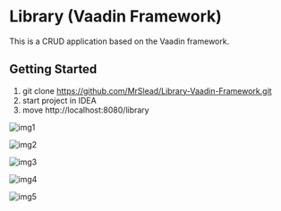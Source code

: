 # Library (Vaadin Framework)
This is a CRUD application based on the Vaadin framework.


## Getting Started
1. git clone https://github.com/MrSlead/Library-Vaadin-Framework.git <br>
2. start project in IDEA
3. move http://localhost:8080/library

![img1](https://s121sas.storage.yandex.net/rdisk/2666c3f220bf503484d14a62cc179a1d5eb8107dc93742e3550772d77e4ccb7e/5fa322e6/G9XWFoJ_-EsYuGwV_MGwTfpdeKvrpkQuVoMpOGoxSy5dXtS_OTdQYoceNWXkr92ZyS0SL5rWSg-sQyQPpKXYJw==?uid=889125989&filename=1.png&disposition=inline&hash=&limit=0&content_type=image%2Fpng&owner_uid=889125989&fsize=33860&hid=7f1a8ebe43c7ce2870c4a6acfc97d000&media_type=image&tknv=v2&etag=65c5899ba7e0fdd9c8152482f4849453&rtoken=3MYxuCJxj2GX&force_default=yes&ycrid=na-71d32020638c183cd2e1e8564bd9a5af-downloader23e&ts=5b34f03420580&s=931ec372f5613f0eb94c38475146c601d05cb863e75d32b2304ef24462e494b3&pb=U2FsdGVkX180793xPWJG7Ev-ZLou9mpDTXKA4MhKF_pIoYiUrHkLIff_n5axGIVSDWFfpTH86oGZ5TFuZI1Y-NOPB6bMKQVQTYHRST60bIc)

![img2](https://s159vla.storage.yandex.net/rdisk/bed9b4f805e3b222f33be87818d850253969967afb6c90a98131e880de0867f7/5fa32308/G9XWFoJ_-EsYuGwV_MGwTZ0vXOHlDs-I5lyH_lUSiQd2A62nZb2X0VDhesGc_1T_MK162wz32p0hxStOh9L4wg==?uid=889125989&filename=3.png&disposition=inline&hash=&limit=0&content_type=image%2Fpng&owner_uid=889125989&fsize=78190&hid=26004f7e49229b0becafc49b9c47d7b7&media_type=image&tknv=v2&etag=22d8cfc105a06902d24da1c394ae9196&rtoken=uQIava0CaGZK&force_default=yes&ycrid=na-500cde0e40e675763a137c961deac175-downloader23e&ts=5b34f0548d200&s=d6a93e3c818c358bacbfe3e615a61f56f669d17356a45f74b920152ea2230c74&pb=U2FsdGVkX1-7lo9zs4oRWYvy5idz83tZ0F9rgKEhl4iHRHd32YfyTTJThhF0Bms07EBDHKErgMW3W-oGbHBKfdJeBAvptUqfb-reCzdYzg8)

![img3](https://s601sas.storage.yandex.net/rdisk/9ab98c80ff398548b5980195669f6d7cd68631928dfcdddc21d8167768674990/5fa32319/G9XWFoJ_-EsYuGwV_MGwTeC0oR1UBIdPai64kAWdGFiPSXA0SXcgdaXkMZF0TKZvs4_0Lc2E2kDzt7LrxdeAUA==?uid=889125989&filename=4.png&disposition=inline&hash=&limit=0&content_type=image%2Fpng&owner_uid=889125989&fsize=28862&hid=4e442ce7448ffc24c463ca9b881555a9&media_type=image&tknv=v2&etag=ce9274500dca2163b968e6707e0b3f40&rtoken=w2PvqrLY6Kmp&force_default=yes&ycrid=na-6503aef4581ea709d3d18dafdb97cea1-downloader23e&ts=5b34f064c3840&s=0bed38b787e7e4136bba7719af10f2deb13a47bf5e67eb2a1a971ac092d5fec9&pb=U2FsdGVkX1_JhhsX6hP17FNjehpNmD27aZr4tJ2XnzKcuNl8pIUY92BcvL0Tie3ZiXktpcyBtYbeKaxguqJ0MVXrnTCFMFoEXP94BYNJsVY)

![img4](https://s463man.storage.yandex.net/rdisk/277202d420cb6e87d5091ecbe1aa13de891731d1b61de2751e3285426159912b/5fa32327/G9XWFoJ_-EsYuGwV_MGwTXWcAwnploFJp0BJ7Ui8J-mdJWlmmy7Mf6f7CHXW3ehsG49rruR4VjQWvLPLxhUFtQ==?uid=889125989&filename=5.png&disposition=inline&hash=&limit=0&content_type=image%2Fpng&owner_uid=889125989&fsize=33529&hid=6c3b7a7240daa269761aa34952c0d198&media_type=image&tknv=v2&etag=a58baff79ccce6b414017ab865eac308&rtoken=J8bzYV9vTbXP&force_default=yes&ycrid=na-276e03ccb64b5a9ae6a4942fd94bec9d-downloader23e&ts=5b34f0721d7c0&s=072f1506a1321b192cfce90fc80eddc5008f2986f4f82cdf8315cd258cd12353&pb=U2FsdGVkX1_YEYLPfLeXaQeJPfjA7F7_35aBSEDbxDjMuJxO1iuuphB8Yi6RegGNiosIfSDiCiXOMlIE_WzML5lvbikz74ij90rvM8wg_rM)

![img5](https://s257vla.storage.yandex.net/rdisk/de770587c1dd7e8081e6f2429ebfbe34fd6e6b764d4e6af828da163689c5f652/5fa3233b/G9XWFoJ_-EsYuGwV_MGwTQk3hqLHtGcSi8-8vBN_PVg7p2qp3RUvvkRIfSOaPmL-UXIo0li-9bfrINpBs08kMQ==?uid=889125989&filename=6.png&disposition=inline&hash=&limit=0&content_type=image%2Fpng&owner_uid=889125989&fsize=37178&hid=98a766a61152d2c1c9900ef005741fff&media_type=image&tknv=v2&etag=9dbe14f16305d6dd6c225cefa2b0db14&rtoken=ZYOjaL9Yn3Jp&force_default=yes&ycrid=na-bb9a6f73e0a996eb939d37987b0a7c05-downloader23e&ts=5b34f085304c0&s=8ff6bce431d00cebd6caa80b1e63b904a59846d47dfe1d5745f814cde545f113&pb=U2FsdGVkX18VyZn3rDeeWCgADcqbNsrfwX1IxOF_NM1tVXkEBY6Bn5U3hhdJrjck1CVX8_V4TBWRikguwqdREXFSUTADuLC5r73gkz72uYA)